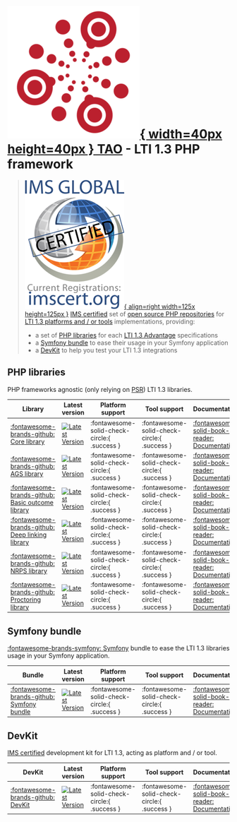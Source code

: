 # [![IMS certifications](assets/images/logo.png){ width=40px height=40px }    TAO](https://taotesting.com) - LTI 1.3 PHP framework

>[![IMS certifications](assets/images/ims-cert.png){ align=right width=125x height=125px }](https://site.imsglobal.org/certifications/open-assessment-technologies-sa/tao-lti-13-devkit)
>[IMS certified](https://site.imsglobal.org/certifications/open-assessment-technologies-sa/tao-lti-13-devkit) set of [open source PHP repositories](https://github.com/oat-sa?q=lti1p3) for [LTI 1.3 platforms and / or tools](http://www.imsglobal.org/spec/lti/v1p3/#platforms-and-tools) implementations, providing:
> 
> - a set of [PHP libraries](#php-libraries) for each [LTI 1.3 Advantage](http://www.imsglobal.org/lti-advantage-overview) specifications
> - a [Symfony bundle](#symfony-bundle) to ease their usage in your Symfony application
> - a [DevKit](#devkit) to help you test your LTI 1.3 integrations

## PHP libraries

PHP frameworks agnostic (only relying on [PSR](https://www.php-fig.org/psr/)) LTI 1.3 libraries.

| Library                                                                    | Latest version                                                                                                                                                               | Platform support                             | Tool support                                  | Documentation                                                                                  |
|----------------------------------------------------------------------------|------------------------------------------------------------------------------------------------------------------------------------------------------------------------------|----------------------------------------------|-----------------------------------------------|------------------------------------------------------------------------------------------------|
| [:fontawesome-brands-github: Core library](https://github.com/oat-sa/lib-lti1p3-core)                  | [![Latest Version](https://img.shields.io/github/tag/oat-sa/lib-lti1p3-core.svg?style=flat&label=release)](https://github.com/oat-sa/lib-lti1p3-core/tags)                   | :fontawesome-solid-check-circle:{ .success } | :fontawesome-solid-check-circle:{ .success }  | [:fontawesome-solid-book-reader:  Documentation](libraries/lib-lti1p3-core/README.md)          |
| [:fontawesome-brands-github: AGS library](https://github.com/oat-sa/lib-lti1p3-ags)                    | [![Latest Version](https://img.shields.io/github/tag/oat-sa/lib-lti1p3-ags.svg?style=flat&label=release)](https://github.com/oat-sa/lib-lti1p3-ags/tags)                     | :fontawesome-solid-check-circle:{ .success } | :fontawesome-solid-check-circle:{ .success }  | [:fontawesome-solid-book-reader:  Documentation](libraries/lib-lti1p3-ags/README.md)           |
| [:fontawesome-brands-github: Basic outcome library](https://github.com/oat-sa/lib-lti1p3-basic-outcome)| [![Latest Version](https://img.shields.io/github/tag/oat-sa/lib-lti1p3-basic-outcome.svg?style=flat&label=release)](https://github.com/oat-sa/lib-lti1p3-basic-outcome/tags) | :fontawesome-solid-check-circle:{ .success } | :fontawesome-solid-check-circle:{ .success }  | [:fontawesome-solid-book-reader:  Documentation](libraries/lib-lti1p3-basic-outcome/README.md) |
| [:fontawesome-brands-github: Deep linking library](https://github.com/oat-sa/lib-lti1p3-deep-linking)  | [![Latest Version](https://img.shields.io/github/tag/oat-sa/lib-lti1p3-deep-linking.svg?style=flat&label=release)](https://github.com/oat-sa/lib-lti1p3-deep-linking/tags)   | :fontawesome-solid-check-circle:{ .success } | :fontawesome-solid-check-circle:{ .success }  | [:fontawesome-solid-book-reader:  Documentation](libraries/lib-lti1p3-deep-linking/README.md)  |
| [:fontawesome-brands-github: NRPS library](https://github.com/oat-sa/lib-lti1p3-nrps)                  | [![Latest Version](https://img.shields.io/github/tag/oat-sa/lib-lti1p3-nrps.svg?style=flat&label=release)](https://github.com/oat-sa/lib-lti1p3-nrps/tags)                   | :fontawesome-solid-check-circle:{ .success } | :fontawesome-solid-check-circle:{ .success }  | [:fontawesome-solid-book-reader:  Documentation](libraries/lib-lti1p3-nrps/README.md)          |
| [:fontawesome-brands-github: Proctoring library](https://github.com/oat-sa/lib-lti1p3-proctoring)      | [![Latest Version](https://img.shields.io/github/tag/oat-sa/lib-lti1p3-proctoring.svg?style=flat&label=release)](https://github.com/oat-sa/lib-lti1p3-proctoring/tags)       | :fontawesome-solid-check-circle:{ .success } | :fontawesome-solid-check-circle:{ .success }  | [:fontawesome-solid-book-reader:  Documentation](libraries/lib-lti1p3-proctoring/README.md)    |

## Symfony bundle

[:fontawesome-brands-symfony: Symfony](https://symfony.com/) bundle to ease the LTI 1.3 libraries usage in your Symfony application.

| Bundle                                                                                | Latest version                                                                                                                                              | Platform support                             | Tool support                                  | Documentation                                                                        |
|---------------------------------------------------------------------------------------|-------------------------------------------------------------------------------------------------------------------------------------------------------------|----------------------------------------------|-----------------------------------------------|--------------------------------------------------------------------------------------|
| [:fontawesome-brands-github: Symfony bundle](https://github.com/oat-sa/bundle-lti1p3) | [![Latest Version](https://img.shields.io/github/tag/oat-sa/bundle-lti1p3.svg?style=flat&label=release)](https://github.com/oat-sa/bundle-lti1p3/tags)      | :fontawesome-solid-check-circle:{ .success } | :fontawesome-solid-check-circle:{ .success }  | [:fontawesome-solid-book-reader:  Documentation](bundle/README.md)  |

## DevKit

[IMS certified](https://site.imsglobal.org/certifications/open-assessment-technologies-sa/tao-lti-13-devkit) development kit for LTI 1.3, acting as platform and / or tool.

| DevKit                                                                                | Latest version                                                                                                                                              | Platform support                             | Tool support                                  | Documentation                                                                        |
|---------------------------------------------------------------------------------------|-------------------------------------------------------------------------------------------------------------------------------------------------------------|----------------------------------------------|-----------------------------------------------|--------------------------------------------------------------------------------------|
| [:fontawesome-brands-github: DevKit](https://github.com/oat-sa/devkit-lti1p3)         | [![Latest Version](https://img.shields.io/github/tag/oat-sa/devkit-lti1p3.svg?style=flat&label=release)](https://github.com/oat-sa/devkit-lti1p3/tags)      | :fontawesome-solid-check-circle:{ .success } | :fontawesome-solid-check-circle:{ .success }  | [:fontawesome-solid-book-reader:  Documentation](devkit/README.md)  |

